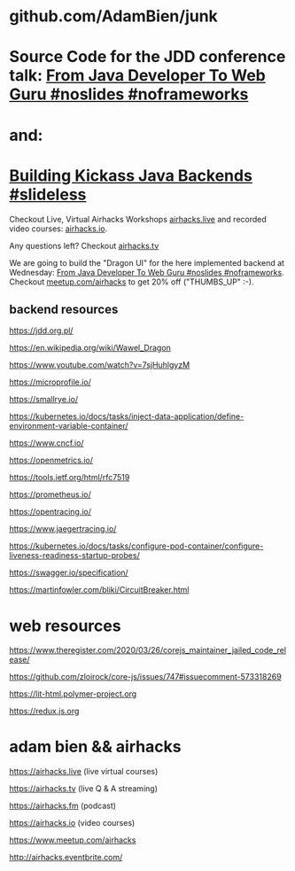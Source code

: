 # github.com/AdamBien/junk

Source Code for the JDD conference talk: [From Java Developer To Web Guru #noslides #noframeworks](https://jdd.org.pl/lecture/#id=62977)
========

and:
========

[Building Kickass Java Backends #slideless](https://jdd.org.pl/lecture/#id=62882)
========


Checkout Live, Virtual Airhacks Workshops [airhacks.live](http://airhacks.live) and recorded video courses: [airhacks.io](http://airhacks.io).

Any questions left? Checkout [airhacks.tv](http://airhacks.tv)

We are going to build the "Dragon UI" for the here implemented backend at Wednesday: [From Java Developer To Web Guru #noslides #noframeworks](https://jdd.org.pl/lecture/#id=62977). Checkout [meetup.com/airhacks](https://www.meetup.com/airhacks/events/273876202/) to get 20% off ("THUMBS_UP" :-).

## backend resources

https://jdd.org.pl/

https://en.wikipedia.org/wiki/Wawel_Dragon

https://www.youtube.com/watch?v=7sjHuhlgyzM

https://microprofile.io/

https://smallrye.io/

https://kubernetes.io/docs/tasks/inject-data-application/define-environment-variable-container/

https://www.cncf.io/

https://openmetrics.io/

https://tools.ietf.org/html/rfc7519

https://prometheus.io/

https://opentracing.io/

https://www.jaegertracing.io/

https://kubernetes.io/docs/tasks/configure-pod-container/configure-liveness-readiness-startup-probes/

https://swagger.io/specification/

https://martinfowler.com/bliki/CircuitBreaker.html

# web resources

https://www.theregister.com/2020/03/26/corejs_maintainer_jailed_code_release/

https://github.com/zloirock/core-js/issues/747#issuecomment-573318269

https://lit-html.polymer-project.org

https://redux.js.org


# adam bien && airhacks

https://airhacks.live (live virtual courses)

https://airhacks.tv (live Q & A streaming)

https://airhacks.fm (podcast)

https://airhacks.io (video courses)

https://www.meetup.com/airhacks

http://airhacks.eventbrite.com/
